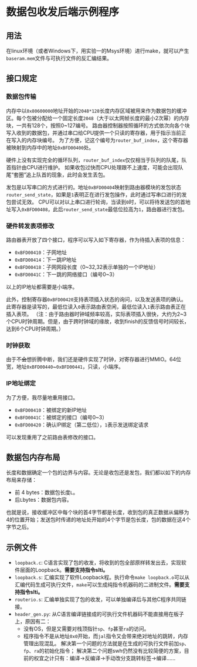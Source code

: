# 数据包收发后端示例程序

## 用法

在linux环境（或者Windows下，用实验一的Msys环境）进行make，就可以产生`baseram.mem`文件与可执行文件的反汇编结果。

## 接口规定

### 数据包传输

内存中以`0x80600000`地址开始的`2048*128`长度内存区域被用来作为数据包的缓冲区。每个包被分配给一个固定长度`2048`（大于以太网帧长度的最小2次幂）的内存块，一共有128个，按照0~127编号。
路由器控制器按照循环的方式依次向各个块写入收到的数据包，并通过串口给CPU提供一个只读的寄存器，用于指示当前正在写入的内存块编号。
为了方便，记这个编号为`router_buf_index`，这个寄存器被映射到内存中的地址`0xBFD00400`处。

硬件上没有实现完全的循环队列，`router_buf_index`仅仅相当于队列的队尾，队首指针由CPU进行维护。
如果收包过快而CPU处理跟不上速度，可能会出现队尾“套圈”追上队首的现象，此时会发生丢包。

发包是以写串口的方式进行的。地址`0xBFD00404`映射到路由器模块的发包状态`router_send_state`，如果是`1`表明正在进行发包操作，此时通过写串口进行的发包尝试无效。
CPU可以对以上串口进行轮询，当读到`0`时，可以将待发送包的首地址写入`0xBFD00408`，此后`router_send_state`最低位拉高为`1`，路由器进行发包。

### 硬件转发表项修改

路由器表开放了四个接口，程序可以写入如下寄存器，作为待插入表项的信息：

- `0xBFD00410`：子网地址
- `0xBFD00414`：下一跳IP地址
- `0xBFD00418`：子网网段长度（0~32,32表示单独的一个IP地址）
- `0xBFD0041C`：下一跳的网络接口（编号0~3）

以上的IP地址都需要是小端序。

此外，控制寄存器`0xBFD00420`支持表项插入状态的询问，以及发送表项的确认。此寄存器是读写的，最低位读入`0`表示路由表空闲，最低位读入`1`表示路由表正在插入表项。
（注：由于路由器时钟域频率较高，实际表项插入很快，大约为2~3个CPU时钟周期。但是，由于跨时钟域的缘故，收到finish的反馈信号时间较长，达到6个CPU时钟周期。）

### 时钟获取

由于不~~会~~想折腾中断，我们还是硬件实现了时钟，对寄存器进行MMIO。64位宽，地址`0xBFD00440`~`0xBFD00441`，只读，小端序。

### IP地址绑定

为了方便，我尽量地重用接口。

- `0xBFD00410`：被绑定的新IP地址
- `0xBFD0041C`：被绑定的接口（编号0~3）
- `0xBFD00420`：确认IP绑定（第二低位），`1`表示发送绑定请求

可以发现重用了之前路由表修改的接口。

## 数据包内存布局

长度和数据确定一个包的边界与内容。无论是收包还是发包，我们都以如下的内存布局来存储：

- 前 4 bytes：数据包长度`L`。
- 后`L`bytes：数据包内容。

也就是说，接收缓冲区中每个块的首4字节都是长度，收到包的真正数据从偏移为4的位置开始；发送包时传递的地址处开始的4个字节是包长度，包的数据在这4个字节之后。

## 示例文件

- `loopback.c`: C语言实现了包的收发，将收到的包全部原样转发出去，实现软件层面的Loopback。**需要支持指令slti。**
- `loopback.s`: 汇编实现了软件Loopback程。执行命令`make loopback.o`可以从汇编代码生成可执行文件，`make`可以生成纯指令机器码的二进制文件。**需要支持指令slti。**
- `routerio.s`: 汇编单独实现了包的收发，可以单独编译后与其他C程序共同链接。
- `header_gen.py`: 从C语言编译链接成的可执行文件机器码不能直接用在板子上，原因有二：
  - 没有OS，但是又需要对栈顶指针`sp`、`fp`甚至`ra`的访问。
  - 程序指令不是从地址`0x0`开始，而`jal`指令又会带来绝对地址的跳转，内存管理出现混乱。
  解决第一个问题的方法就是在生成的可执行文件前加`sp`、`fp`、`ra`的初始化指令；
  解决第二个问题swh仍然没有比较简便的方案，目前的权宜之计只有：编译->反编译->手动改分支跳转标签->编译……
